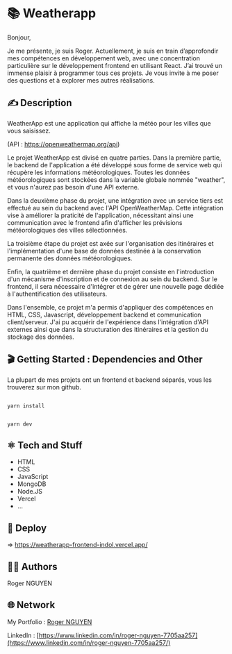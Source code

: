 # 📚 Weatherapp

Bonjour,

Je me présente, je suis Roger. Actuellement, je suis en train d’approfondir mes compétences en développement web, avec une concentration particulière sur le développement frontend en utilisant React. J’ai trouvé un immense plaisir à programmer tous ces projets. Je vous invite à me poser des questions et à explorer mes autres réalisations.

## ✍️ Description

WeatherApp est une application qui affiche la météo pour les villes que vous saisissez.

(API : https://openweathermap.org/api)

Le projet WeatherApp est divisé en quatre parties. Dans la première partie, le backend de l'application a été développé sous forme de service web qui récupère les informations météorologiques. Toutes les données météorologiques sont stockées dans la variable globale nommée "weather", et vous n'aurez pas besoin d'une API externe.

Dans la deuxième phase du projet, une intégration avec un service tiers est effectué au sein du backend avec l'API OpenWeatherMap. Cette intégration vise à améliorer la praticité de l'application, nécessitant ainsi une communication avec le frontend afin d'afficher les prévisions météorologiques des villes sélectionnées.

La troisième étape du projet est axée sur l'organisation des itinéraires et l'implémentation d'une base de données destinée à la conservation permanente des données météorologiques.

Enfin, la quatrième et dernière phase du projet consiste en l'introduction d'un mécanisme d'inscription et de connexion au sein du backend. Sur le frontend, il sera nécessaire d'intégrer et de gérer une nouvelle page dédiée à l'authentification des utilisateurs.

Dans l'ensemble, ce projet m'a permis d'appliquer des compétences en HTML, CSS, Javascript, développement backend et communication client/serveur. J'ai pu acquérir de l'expérience dans l'intégration d'API externes ainsi que dans la structuration des itinéraires et la gestion du stockage des données.

## 🎬 Getting Started : Dependencies and Other

La plupart de mes projets ont un frontend et backend séparés, vous les trouverez sur mon github.

```

yarn install

```

```

yarn dev

```

## ⚛️ Tech and Stuff

- HTML
- CSS
- JavaScript
- MongoDB
- Node.JS
- Vercel
- …

## 🚀 Deploy

⇒ https://weatherapp-frontend-indol.vercel.app/

## 🧑‍💻 Authors

Roger NGUYEN

## 🌐 Network

My Portfolio : [Roger NGUYEN](https://portfolio-roger.vercel.app/)

LinkedIn : [https://www.linkedin.com/in/roger-nguyen-7705aa257](https://www.linkedin.com/in/roger-nguyen-7705aa257/)
